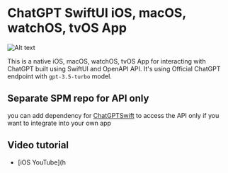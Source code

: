 # ChatGPT SwiftUI iOS, macOS, watchOS, tvOS App

![Alt text](https://imagizer.imageshack.com/v2/640x480q90/922/hmlopw.png "image")

This is a native iOS, macOS, watchOS, tvOS App for interacting with ChatGPT built using SwiftUI and OpenAPI API. It's using Official ChatGPT endpoint with `gpt-3.5-turbo` model.

## Separate SPM repo for API only
you can add dependency for [ChatGPTSwift](https://github.com/alfianlosari/ChatGPTSwift) to access the API only if you want to integrate into your own app

## Video tutorial
- [iOS YouTube](h